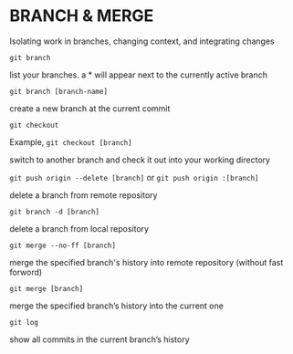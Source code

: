 # BRANCH & MERGE

Isolating work in branches, changing context, and integrating changes

`git branch`

list your branches. a * will appear next to the currently active branch

`git branch [branch-name]`

create a new branch at the current commit

`git checkout`

Example, `git checkout [branch]`

switch to another branch and check it out into your working directory

`git push origin --delete [branch]` or `git push origin :[branch]`

delete a branch from remote repository

`git branch -d [branch]`

delete a branch from local repository

`git merge --no-ff [branch]`

merge the specified branch's history into remote repository (without fast forword)

`git merge [branch]`

merge the specified branch’s history into the current one

`git log`

show all commits in the current branch’s history
